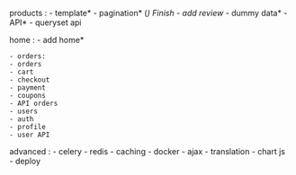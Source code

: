 products :
    - template*
    - pagination*      (*) Finish
    - add review*
    - dummy data*
    - API*
    - queryset api

 home :
    - add home*
    
    - orders:
    - orders
    - cart
    - checkout
    - payment
    - coupons
    - API orders
    - users
    - auth
    - profile
    - user API

advanced :
    - celery
    - redis
    - caching
    - docker
    - ajax
    - translation
    - chart js 
    - deploy
